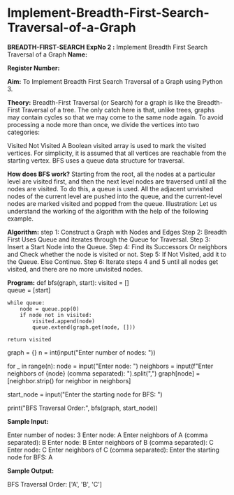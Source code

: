 # Implement-Breadth-First-Search-Traversal-of-a-Graph
**BREADTH-FIRST-SEARCH**
**ExpNo 2 :** Implement Breadth First Search Traversal of a Graph
**Name:**

**Register Number:**

**Aim:**
To Implement Breadth First Search Traversal of a Graph using Python 3.

**Theory:**
Breadth-First Traversal (or Search) for a graph is like the Breadth-First Traversal of a tree. The only catch here is that, unlike trees, graphs may contain cycles so that we may come to the same node again. To avoid processing a node more than once, we divide the vertices into two categories:

Visited
Not Visited
A Boolean visited array is used to mark the visited vertices. For simplicity, it is assumed that all vertices are reachable from the starting vertex. BFS uses a queue data structure for traversal.

**How does BFS work?**
Starting from the root, all the nodes at a particular level are visited first, and then the next level nodes are traversed until all the nodes are visited. To do this, a queue is used. All the adjacent unvisited nodes of the current level are pushed into the queue, and the current-level nodes are marked visited and popped from the queue. Illustration: Let us understand the working of the algorithm with the help of the following example. 

**Algorithm:**
step 1: Construct a Graph with Nodes and Edges
Step 2: Breadth First Uses Queue and iterates through the Queue for Traversal.
Step 3: Insert a Start Node into the Queue.
Step 4: Find its Successors Or neighbors and Check whether the node is visited or not.
Step 5: If Not Visited, add it to the Queue. Else Continue.
Step 6: Iterate steps 4 and 5 until all nodes get visited, and there are no more unvisited nodes.

**Program:**
def bfs(graph, start):
    visited = []  
    queue = [start]  

    while queue:
        node = queue.pop(0)  
        if node not in visited:
            visited.append(node)  
            queue.extend(graph.get(node, []))  

    return visited

graph = {}
n = int(input("Enter number of nodes: "))  

for _ in range(n):
    node = input("Enter node: ")
    neighbors = input(f"Enter neighbors of {node} (comma separated): ").split(",")
    graph[node] = [neighbor.strip() for neighbor in neighbors]  

start_node = input("Enter the starting node for BFS: ")


print("BFS Traversal Order:", bfs(graph, start_node))

**Sample Input:**

Enter number of nodes: 3
Enter node: A
Enter neighbors of A (comma separated): B
Enter node: B
Enter neighbors of B (comma separated): C
Enter node: C
Enter neighbors of C (comma separated): 
Enter the starting node for BFS: A

**Sample Output:**

BFS Traversal Order: ['A', 'B', 'C']


